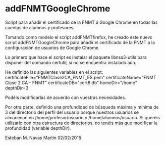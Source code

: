 # addFNMTGoogleChrome

Script para añadir el certificado de la FNMT a Google Chrome en todas las cuentas de alumnos y profesores

Tomando como modelo el script addFNMTfirefox, he creado este nuevo script addFNMTGoogleChrome para añadir el certificado de la FNMT a la configuración de usuarios de Google Chrome.

Lo primero que hace el script es instalar el paquete libnss3-utils para disponer del comando certutil, si no se encuentra instalado aún.

He definido las siguientes variables en el script:
certificateFile="FNMTClase2CA_FNMT_ES.pem"
certificateName="FNMT Clase 2 CA - FNMT"
certificateDB="cert8.db"
homeDir="/home"
depthDir=3

Podéis modificarlas de acuerdo con vuestras necesidades.

Por otra parte, definido una profundidad de búsqueda máxima y mínima de 3 del directorio del perfil del usuario porque nuestros usuarios se almacenan en /home/profesor/usuario y /home/alumnos/usuario. Si queréis utilizarlo con otra estructura de directorios, no tenéis más que modificar la profundidad (variable depthDir).

Esteban M. Navas Martín
02/02/2015
